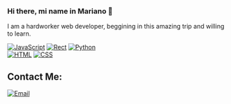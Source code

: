 ### Hi there, mi name in Mariano 👋
I am a hardworker web developer, beggining in this amazing trip and willing to learn.

[![JavaScript](https://img.shields.io/badge/JavaScript-F7DF1E?style=for-the-badge&logo=javascript&logoColor=white&labelColor=101010)]()
[![Rect](https://img.shields.io/badge/React-007396?style=for-the-badge&logo=React&logoColor=white&labelColor=101010)]()
[![Python](https://img.shields.io/badge/Python-FFCA28?style=for-the-badge&logo=python&logoColor=white&labelColor=101010)]()
</br>
[![HTML](https://img.shields.io/badge/HTML-232F3E?style=for-the-badge&logo=html-aws&logoColor=white&labelColor=101010)]()
[![CSS](https://img.shields.io/badge/CSS-4285F4?style=for-the-badge&logo=css&logoColor=white&labelColor=101010)]()

## Contact Me:
[![Email](https://img.shields.io/badge/scottimariano@gmail.com-my_personal_email_-D14836?style=for-the-badge&logo=gmail&logoColor=white&labelColor=101010)](mailto:scottimariano@gmail.com)



<!--
- 🔭 I’m currently working on ...
- 🌱 I’m currently learning ...
- 👯 I’m looking to collaborate on ...
- 🤔 I’m looking for help with ...
- 💬 Ask me about ...
- 📫 How to reach me: ...
- 😄 Pronouns: ...
- ⚡ Fun fact: ...
-->
